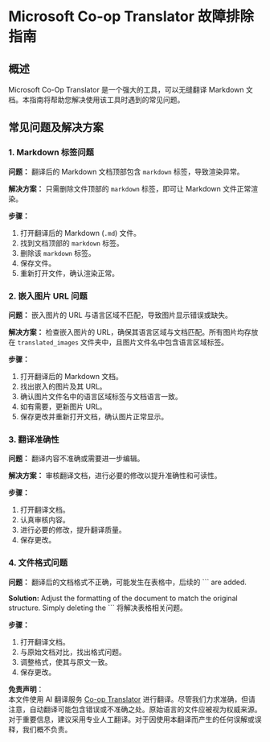 <!--
CO_OP_TRANSLATOR_METADATA:
{
  "original_hash": "0788d7ebe4876c9be89132f48e09b26d",
  "translation_date": "2025-05-06T17:49:53+00:00",
  "source_file": "getting_started/troubleshooting.md",
  "language_code": "zh"
}
-->
# Microsoft Co-op Translator 故障排除指南


## 概述
Microsoft Co-Op Translator 是一个强大的工具，可以无缝翻译 Markdown 文档。本指南将帮助您解决使用该工具时遇到的常见问题。

## 常见问题及解决方案

### 1. Markdown 标签问题
**问题：** 翻译后的 Markdown 文档顶部包含 `markdown` 标签，导致渲染异常。

**解决方案：** 只需删除文件顶部的 `markdown` 标签，即可让 Markdown 文件正常渲染。

**步骤：**
1. 打开翻译后的 Markdown (`.md`) 文件。
2. 找到文档顶部的 `markdown` 标签。
3. 删除该 `markdown` 标签。
4. 保存文件。
5. 重新打开文件，确认渲染正常。

### 2. 嵌入图片 URL 问题
**问题：** 嵌入图片的 URL 与语言区域不匹配，导致图片显示错误或缺失。

**解决方案：** 检查嵌入图片的 URL，确保其语言区域与文档匹配。所有图片均存放在 `translated_images` 文件夹中，且图片文件名中包含语言区域标签。

**步骤：**
1. 打开翻译后的 Markdown 文档。
2. 找出嵌入的图片及其 URL。
3. 确认图片文件名中的语言区域标签与文档语言一致。
4. 如有需要，更新图片 URL。
5. 保存更改并重新打开文档，确认图片正常显示。

### 3. 翻译准确性
**问题：** 翻译内容不准确或需要进一步编辑。

**解决方案：** 审核翻译文档，进行必要的修改以提升准确性和可读性。

**步骤：**
1. 打开翻译文档。
2. 认真审核内容。
3. 进行必要的修改，提升翻译质量。
4. 保存更改。

### 4. 文件格式问题
**问题：** 翻译后的文档格式不正确，可能发生在表格中，后续的 ``` are added.

**Solution:** Adjust the formatting of the document to match the original structure. Simply deleting the ``` 将解决表格相关问题。

**步骤：**
1. 打开翻译文档。
2. 与原始文档对比，找出格式问题。
3. 调整格式，使其与原文一致。
4. 保存更改。

**免责声明**：  
本文件使用 AI 翻译服务 [Co-op Translator](https://github.com/Azure/co-op-translator) 进行翻译。尽管我们力求准确，但请注意，自动翻译可能包含错误或不准确之处。原始语言的文件应被视为权威来源。对于重要信息，建议采用专业人工翻译。对于因使用本翻译而产生的任何误解或误释，我们概不负责。